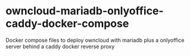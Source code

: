 # owncloud-mariadb-onlyoffice-caddy-docker-compose
Docker compose files to deploy owncloud with mariadb plus a onlyoffice server behind a caddy docker reverse proxy
